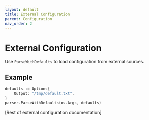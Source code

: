 ```yaml
---
layout: default
title: External Configuration
parent: Configuration
nav_order: 2
---
```


# External Configuration

Use `ParseWithDefaults` to load configuration from external sources.

## Example

```go
defaults := Options{
    Output: "/tmp/default.txt",
}
parser.ParseWithDefaults(os.Args, defaults)
```

[Rest of external configuration documentation] 
